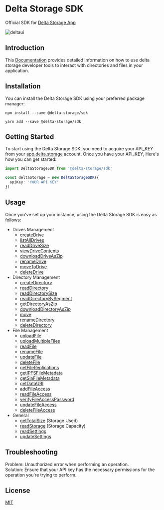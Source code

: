 # Delta Storage SDK

Official SDK for [Delta Storage App](https://app.delta.storage/)

![deltaui](https://github.com/delta-storage/sdk/assets/71435340/557ee2c4-c0ca-4d25-8792-8e9b6002cffc)

## Introduction

This [Documentation](https://delta-storage.readme.io/reference/quick-start) provides detailed information on how to use delta storage developer tools to interact with directories and files in your application.

## Installation

You can install the Delta Storage SDK using your preferred package manager:

```
npm install --save @delta-storage/sdk
```

```
yarn add --save @delta-storage/sdk
```

## Getting Started

To start using the Delta Storage SDK, you need to acquire your API_KEY from your [app.delta.storage](https://app.delta.storage/) account. Once you have your API_KEY, Here's how you can get started:

```typescript
import DeltaStorageSDK from '@delta-storage/sdk'

const deltaStorage = new DeltaStorageSDK({
  apiKey: 'YOUR API KEY'
})
```

## Usage

Once you've set up your instance, using the Delta Storage SDK is easy as follows:

- Drives Management
  - [createDrive](https://delta-storage.readme.io/reference/createdirectory)
  - [listAllDrives](https://delta-storage.readme.io/reference/createdrive)
  - [readDriveSize](https://delta-storage.readme.io/reference/readdrivesize)
  - [viewDriveContents](https://delta-storage.readme.io/reference/viewdrivecontents)
  - [downloadDriveAsZip](https://delta-storage.readme.io/reference/downloaddriveaszip)
  - [renameDrive](https://delta-storage.readme.io/reference/renamedrive)
  - [moveToDrive](https://delta-storage.readme.io/reference/movetodrive)
  - [deleteDrive](https://delta-storage.readme.io/reference/deletedrive)
- Directory Management
  - [createDirectory](https://delta-storage.readme.io/reference/createdirectory)
  - [readDirectory](https://delta-storage.readme.io/reference/readdirectory)
  - [readDirectorySize](https://delta-storage.readme.io/reference/readdirectorysize)
  - [readDirectoryBySegment](https://delta-storage.readme.io/reference/readdirectorybysegment)
  - [getDirectoryAsZip](https://delta-storage.readme.io/reference/getdirectoryaszip)
  - [downloadDirectoryAsZip](https://delta-storage.readme.io/reference/downloaddirectoryaszip)
  - [move](https://delta-storage.readme.io/reference/move)
  - [renameDirectory](https://delta-storage.readme.io/reference/renamedirectory)
  - [deleteDirectory](https://delta-storage.readme.io/reference/deletedirectory)
- File Management
  - [uploadFile](https://delta-storage.readme.io/reference/uploadfile)
  - [uploadMultipleFiles](https://delta-storage.readme.io/reference/uploadfiles)
  - [readFile](https://delta-storage.readme.io/reference/readfile)
  - [renameFile](https://delta-storage.readme.io/reference/renamefile)
  - [updateFile](https://delta-storage.readme.io/reference/updatefile)
  - [deleteFile](https://delta-storage.readme.io/reference/deletefile)
  - [getFileReplications](https://delta-storage.readme.io/reference/getfilereplications)
  - [getIPFSFileMetadata](https://delta-storage.readme.io/reference/getipfsfilemetadata)
  - [getSiaFileMetadata](https://delta-storage.readme.io/reference/getsiafilemetadata)
  - [getDataURI](https://delta-storage.readme.io/reference/getdatauri)
  - [addFileAccess](https://delta-storage.readme.io/reference/addfileaccess)
  - [readFileAccess](https://delta-storage.readme.io/reference/readfileaccess)
  - [verifyFileAccessPassword](https://delta-storage.readme.io/reference/verifyfileaccesspassword)
  - [updateFileAccess](https://delta-storage.readme.io/reference/updatefileaccess)
  - [deleteFileAccess](https://delta-storage.readme.io/reference/deletefileaccess)
- General
  - [getTotalSize](https://delta-storage.readme.io/reference/gettotalsize) (Storage Used)
  - [readStorage](https://delta-storage.readme.io/reference/readstorage) (Storage Capacity)
  - [readSettings](https://delta-storage.readme.io/reference/readsettings)
  - [updateSettings](https://delta-storage.readme.io/reference/updatesettings)

## Troubleshooting

Problem: Unauthorized error when performing an operation. <br/>
Solution: Ensure that your API key has the necessary permissions for the operation you're trying to perform.

## License

[MIT](https://github.com/delta-storage/sdk/blob/main/LICENSE)
